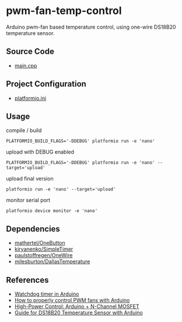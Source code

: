 # pwm-fan-temp-control

Arduino pwm-fan based temperature control, using one-wire DS18B20
temperature sensor.

## Source Code

* [main.cpp](src/main.cpp)

## Project Configuration

* [platformio.ini](platformio.ini)

## Usage

compile / build

```shell script
PLATFORMIO_BUILD_FLAGS='-DDEBUG' platformio run -e 'nano'
```

upload with DEBUG enabled

```shell script
PLATFORMIO_BUILD_FLAGS='-DDEBUG' platformio run -e 'nano' --target='upload'
```

upload final version

```shell script
platformio run -e 'nano' --target='upload'
```

monitor serial port

```shell script
platformio device monitor -e 'nano'
```

## Dependencies

* [mathertel/OneButton](https://registry.platformio.org/libraries/mathertel/OneButton)
* [kiryanenko/SimpleTimer](https://registry.platformio.org/libraries/kiryanenko/SimpleTimer)
* [paulstoffregen/OneWire](https://registry.platformio.org/libraries/paulstoffregen/OneWire)
* [milesburton/DallasTemperature](https://registry.platformio.org/libraries/milesburton/DallasTemperature)

## References

* [Watchdog timer in Arduino](https://www.tutorialspoint.com/watchdog-timer-in-arduino)
* [How to properly control PWM fans with Arduino](https://fdossena.com/?p=ArduinoFanControl/i.md)
* [High-Power Control: Arduino + N-Channel MOSFET](http://adam-meyer.com/arduino/rfp30n06le-arduino)
* [Guide for DS18B20 Temperature Sensor with Arduino](https://randomnerdtutorials.com/guide-for-ds18b20-temperature-sensor-with-arduino/)
